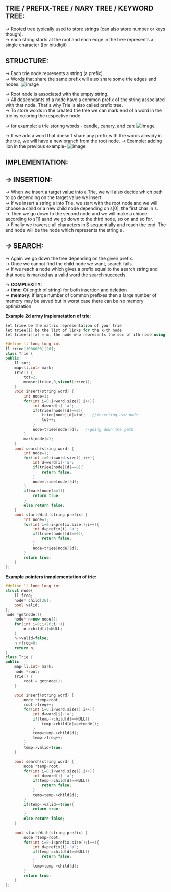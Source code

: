 **TRIE / PREFIX-TREE / NARY TREE / KEYWORD TREE:**
--

-> Rooted tree typically used to store strings (can also store number or keys though). \
-> each string starts at the root and each edge in the tree represents a single character ([or bit/digit)

**STRUCTURE:**
--

-> Each trie node represents a string (a prefix).\
-> Words that share the same prefix will also share some trie edges and nodes.
![image](https://user-images.githubusercontent.com/94597499/149326296-c7d63c24-e5de-4638-894d-5344af5c1027.png)

-> Root node is associated with the empty string.\
-> All descendants of a node have a common prefix of the string associated with that node. That's why Trie is also called prefix tree.\
-> To store words in the created trie tree we can mark end of a word in the trie by coloring the respective node. 

-> for example: a trie storing words - candle, canary, and can:
![image](https://user-images.githubusercontent.com/94597499/149327049-ea49db26-74a4-4a6b-b734-516146241dee.png)

-> If we add a word that doesn't share any prefix with the words already in the trie, we will have a new branch from the root node.
-> Example: adding lion in the previous example-
![image](https://user-images.githubusercontent.com/94597499/149327251-91ed4408-379e-4f6c-9e2a-dcb6cd98f8ea.png)

**IMPLEMENTATION:**
--

-> **INSERTION:**
--
-> When we insert a target value into a Trie, we will also decide which path to go depending on the target value we insert.\
-> If we insert a string s into Trie, we start with the root node and we will choose a child or a new child node depending on s[0], the first char in s.\
-> Then we go down to the second node and we will make a chioce according to s[1] aand we go down to the third node, so on and so for.\
-> Finally we traverse all characters in S sequentially and reach the end. The end node will be the node which represents the string s.

-> **SEARCH:**
--
-> Again we go down the tree depending on the given prefix. \
-> Once we cannot find the child node we want, search fails.\
-> If we reach a node which gives a prefix equal to the search string and that node is marked as a valid word the search succeeds.

-> **COMPLEXITY:**\
-> **time:** O(length of string) for both insertion and deletion\
-> **memory:** if large number of common prefixes then a large number of memory may be saved but in worst case there can be no memory optimization

**Example 2d array implemetation of trie:**
```cpp
let triee be the matrix representation of your trie
let triee[i] be the list of links for the k-th node
let triee[i][x] = m, the node who represents the son of ith node using x-th character, m = 0 is there is not a link.

#define ll long long int
ll triee[1000000][26];
class Trie {
public:
    ll tot;
    map<ll,int> mark;
    Trie() {
        tot=2;
        memset(triee,0,sizeof(triee));
    }
    void insert(string word) {
        int node=1;
        for(int i=0;i<word.size();i++){
            int d=word[i]-'a';
            if(triee[node][d]==0){
                triee[node][d]=tot;   //inserting new node
                tot++;
            }
            node=triee[node][d];   //going down the path
        }
        mark[node]=1;
    }
    bool search(string word) {
        int node=1;
        for(int i=0;i<word.size();i++){
            int d=word[i]-'a';
            if(triee[node][d]==0){
                return false;
            }
            node=triee[node][d];
        }
        if(mark[node]==1){
            return true;
        }
        else return false;
    }
    bool startsWith(string prefix) {
        int node=1;
        for(int i=0;i<prefix.size();i++){
            int d=prefix[i]-'a';
            if(triee[node][d]==0){
                return false;
            }
            node=triee[node][d];
        }
        return true;
    }
};
```
**Example pointers inmplementation of trie:**
```cpp
#define ll long long int
struct node{
    ll freq;
    node* child[26];
    bool valid;
};
node *getnode(){
    node* n=new node();
    for(int i=0;i<26;i++){
        n->child[i]=NULL;
    }
    n->valid=false;
    n->freq=0;
    return n;
}
class Trie {
public:
    map<ll,int> mark;
    node *root;
    Trie() {
        root = getnode();
    }
    
    void insert(string word) {
        node *temp=root;
        root->freq++;
        for(int i=0;i<word.size();i++){
            int d=word[i]-'a';
            if(temp->child[d]==NULL){
                temp->child[d]=getnode();
            }
            temp=temp->child[d];
            temp->freq++;
        }
        temp->valid=true;
    }
    
    bool search(string word) {
        node *temp=root;
        for(int i=0;i<word.size();i++){
            int d=word[i]-'a';
            if(temp->child[d]==NULL){
                return false;
            }
            temp=temp->child[d];
        }
        if(temp->valid==true){
            return true;
        }
        else return false;
    }
    
    bool startsWith(string prefix) {
        node *temp=root;
        for(int i=0;i<prefix.size();i++){
            int d=prefix[i]-'a';
            if(temp->child[d]==NULL){
                return false;
            }
            temp=temp->child[d];
        }
        return true;
    }
};
```

